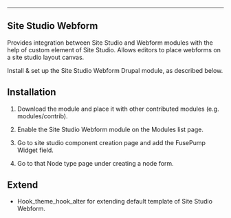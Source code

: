 ------------------------
Site Studio Webform
------------------------
Provides integration between Site Studio and Webform modules with the help of custom element of Site Studio. Allows editors to place webforms on a site studio layout canvas.

Install & set up the Site Studio Webform Drupal module, as described below.

Installation
------------

1) Download the module and place it with other contributed modules
(e.g. modules/contrib).

2) Enable the Site Studio Webform module on the Modules list page.

3) Go to site studio component creation page and add the FusePump Widget field.

4) Go to that Node type page under creating a node form.

Extend
-------
- Hook_theme_hook_alter for extending default template of Site Studio Webform.
